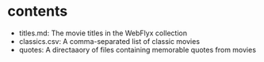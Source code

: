 # contents

- titles.md: The movie titles in the WebFlyx collection
- classics.csv: A comma-separated list of classic movies
- quotes: A directaaory of files containing memorable quotes from movies
